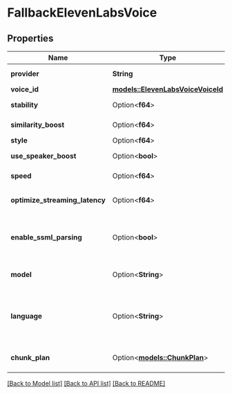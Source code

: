 # FallbackElevenLabsVoice

## Properties

Name | Type | Description | Notes
------------ | ------------- | ------------- | -------------
**provider** | **String** | This is the voice provider that will be used. | 
**voice_id** | [**models::ElevenLabsVoiceVoiceId**](ElevenLabsVoice_voiceId.md) |  | 
**stability** | Option<**f64**> | Defines the stability for voice settings. | [optional]
**similarity_boost** | Option<**f64**> | Defines the similarity boost for voice settings. | [optional]
**style** | Option<**f64**> | Defines the style for voice settings. | [optional]
**use_speaker_boost** | Option<**bool**> | Defines the use speaker boost for voice settings. | [optional]
**speed** | Option<**f64**> | Defines the speed for voice settings. | [optional]
**optimize_streaming_latency** | Option<**f64**> | Defines the optimize streaming latency for voice settings. Defaults to 3. | [optional]
**enable_ssml_parsing** | Option<**bool**> | This enables the use of https://elevenlabs.io/docs/speech-synthesis/prompting#pronunciation. Defaults to false to save latency.  @default false | [optional]
**model** | Option<**String**> | This is the model that will be used. Defaults to 'eleven_turbo_v2' if not specified. | [optional]
**language** | Option<**String**> | This is the language (ISO 639-1) that is enforced for the model. Currently only Turbo v2.5 supports language enforcement. For other models, an error will be returned if language code is provided. | [optional]
**chunk_plan** | Option<[**models::ChunkPlan**](ChunkPlan.md)> | This is the plan for chunking the model output before it is sent to the voice provider. | [optional]

[[Back to Model list]](../README.md#documentation-for-models) [[Back to API list]](../README.md#documentation-for-api-endpoints) [[Back to README]](../README.md)


